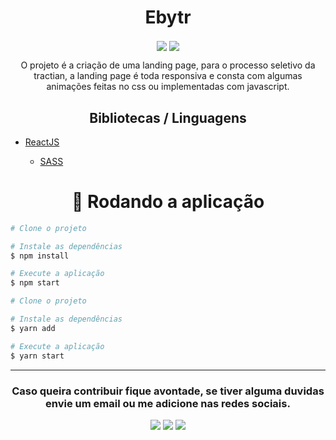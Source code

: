 
<h1 align='center'>Ebytr</h1>
<div align='center'>
<img align='center' src='https://user-images.githubusercontent.com/77814658/141288239-daf6019e-2705-4469-b676-e57079232071.gif'>
 <img align='center' src='https://user-images.githubusercontent.com/77814658/141288246-5c618dce-37f6-4cb1-9425-a7e33b593a07.gif'>
<p>
  O projeto é a criação de uma landing page, para o processo seletivo da tractian, a landing page é toda responsiva e consta com algumas animações feitas no css ou implementadas com javascript.  
</p>
</div>

<h2 align='center'>Bibliotecas / Linguagens</h2>

<ul>
  <li><a href="https://pt-br.reactjs.org/">ReactJS</a></li>
    <ul>
      <li><a href="https://sass-lang.com/">SASS</a></li>
    </ul>
</ul>

<h1 align="center">🎲 Rodando a aplicação</h1>

```bash
# Clone o projeto

# Instale as dependências
$ npm install

# Execute a aplicação
$ npm start

```


```bash
# Clone o projeto

# Instale as dependências
$ yarn add

# Execute a aplicação
$ yarn start

```
---

<h3 align="center">Caso queira contribuir fique avontade, se tiver alguma duvidas envie um email ou me adicione nas redes sociais.</h3>

<div align="center">
    <a href="https://www.linkedin.com/in/gabrielpfernandes/" target="_blank"><img src="https://img.shields.io/badge/-LinkedIn-%230077B5?style=for-the-badge&logo=linkedin&logoColor=white" target="_blank"></a> 
  <a href="https://wa.me/5577998368927" target="_blank"><img src="https://img.shields.io/badge/WhatsApp-25d366?style=for-the-badge&logo=whatsapp&logoColor=white" target="_blank"></a> 
  <a href = "mailto:gabrielfernandessilva.ba@gmail.com"><img src="https://img.shields.io/badge/-Gmail-ea4335?style=for-the-badge&logo=gmail&logoColor=white" target="_blank"></a>
</div>
